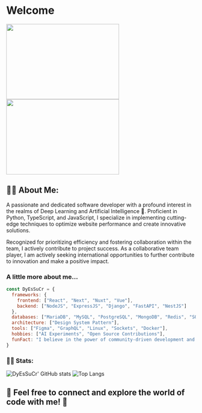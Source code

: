 # Welcome
<div>
  <img src="https://media.giphy.com/media/5k5vZwRFZR5aZeniqb/giphy.gif" width="300" height="200">
  <img src="https://media.giphy.com/media/fb8maSaKTj3WVy2gFQ/giphy.gif" width="300" height="200"> 
</div>


## 👨‍💻 About Me:
A passionate and dedicated software developer with a profound interest in the realms of Deep Learning and Artificial Intelligence 🤖. Proficient in Python, TypeScript, and JavaScript, I specialize in implementing cutting-edge techniques to optimize website performance and create innovative solutions.

Recognized for prioritizing efficiency and fostering collaboration within the team, I actively contribute to project success. As a collaborative team player, I am actively seeking international opportunities to further contribute to innovation and make a positive impact.


### A little more about me...
```javascript
const DyEsSuCr = {
  frameworks: {
    frontend: ["React", "Next", "Nuxt", "Vue"],
    backend: ["NodeJS", "ExpressJS", "Django", "FastAPI", "NestJS"]
  },
  databases: ["MariaDB", "MySQL", "PostgreSQL", "MongoDB", "Redis", "SQLite"],
  architecture: ["Design System Pattern"],
  tools: ["Figma", "GraphQL", "Linux", "Sockets", "Docker"],
  hobbies: ["AI Experiments", "Open Source Contributions"],
  funFact: "I believe in the power of community-driven development and continuous learning!"
}
```

### 👨‍💻 Stats:
![DyEsSuCr' GitHub stats](https://github-readme-stats.vercel.app/api?username=dyessucr&show_icons=true&theme=tokyonight) ![Top Langs](https://github-readme-stats.vercel.app/api/top-langs/?username=dyessucr&layout=compact&theme=tokyonight)

## 🚀 Feel free to connect and explore the world of code with me! 🚀
